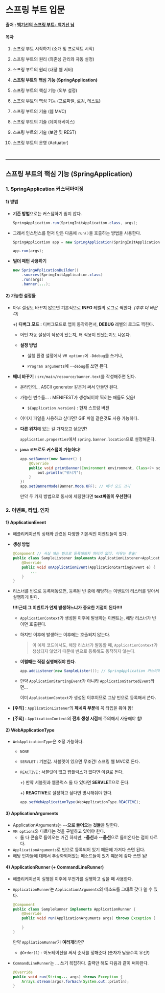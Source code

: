 # 스프링 부트 입문

**출처 : [백기선의 스프링 부트- 백기선 님](https://www.inflearn.com/course/%EC%8A%A4%ED%94%84%EB%A7%81%EB%B6%80%ED%8A%B8//)**

#### 목차

1. 스프링 부트 시작하기 (소개 및 프로젝트 시작)

2. 스프링 부트의 원리 (의존성 관리와 자동 설정)

3. 스프링 부트의 원리 (내장 웹 서버)

4. **스프링 부트의 핵심 기능 (SpringApplication)**

5. 스프링 부트의 핵심 기능 (외부 설정)

6. 스프링 부트의 핵심 기능 (프로파일, 로깅, 테스트)

7. 스프링 부트의 기술 (웹 MVC)

8. 스프링 부트의 기술 (데이터베이스)

9. 스프링 부트의 기술 (보안 및 REST)

10. 스프링 부트의 운영 (Actuator)

  ​    

___

## 스프링 부트의 핵심 기능 (SpringApplication)

### 1. SpringApplication 커스터마이징

#### 1) 방법

- **기존 방법**으로는 커스텀하기 쉽지 않다.

  ```java
  SpringApplication.run(SpringInitApplication.class, args);
  ```

- 그래서 인스턴스를 먼저 만든 다음에 `run()`을 호출하는 방법을 사용한다.

  ```java
  SpringApplication app = new SpringApplication(SpringInitApplication.class);
  
  app.run(args);
  ```

- **빌더 패턴 사용하기**

  ```java
  new SpringAPplicationBuilder()
      .sources(SpringInitApplication.class)
      .run(args)
      .banner(...);
  ```



#### 2) 가능한 설정들

- 아무 설정도 바꾸지 않으면 기본적으로 **INFO** 레벨의 로그로 찍힌다. *(추후 더 배운다)*

  +) **디버그 모드** : 디버그모드로 앱이 동작하면서, **DEBUG** 레벨의 로그도 찍힌다.

  - 어떤 자동 설정이 적용이 됐는지, 왜 적용이 안됐는지도 나온다.

  - **설정 방법**
    - 실행 환경 설정에서 `VM options`에 `-Ddebug`를 쓰거나,

    - `Program arguments`에 `--debug`를 쓰면 된다.

      

- **배너 바꾸기** : `src/main/resource/banner.text`를 작성해주면 된다.

  - 온라인의... ASCII generator 같은거 써서 만들면 된다.

  - 가능한 변수들... : MENIFEST가 생성되어야 찍히는 애들도 있음!

    -  `${application.version}` : 현재 스프링 버전

  - 이미지 파일을 사용하고 싶다면? GIF 파일 같은것도 사용 가능하다.

  - **다른 위치**에 있는 걸 가져오고 싶으면?

     `application.properties`에서  `spring.banner.location`으로 설정해준다.

  - **java 코드로도 커스텀이 가능하다!**

    ```java
    app.setBanner(new Banner() {
        @Override
        public void printBanner(Environment environment, Class<?> source out) {
            out.println("뭐시기");
        }
    })
    app.setBannerMode(Banner.Mode.OFF); // 배너 모드 끄기
    ```

    만약 두 가지 방법으로 동시에 세팅한다면 **text파일이 우선한다**

  


### 2. 이벤트, 타입, 인자

#### 1) ApplicationEvent

- 애플리케이션의 상태와 관련된 다양한 기본적인 이벤트들이 있다.

- **생성 방법**

  ```java
  @Component // 사실 얘는 빈으로 등록해봤자 의미가 없다. 이유는 후술!
  public class SampleListener implements ApplicationListener<ApplicationStartingEvent> {
      @Override
      public void onApplicationEvent(ApplicationStartingEnvent e) {
          ...
      }
  }
  ```

- 리스너를 빈으로 등록해놓으면, 등록된 빈 중에 해당하는 이벤트의 리스터를 알아서 실행하게 된다.

  **!!!!근데 그 이벤트가 언제 발생하느냐가 중요한 기점이 된다!!!!**

  - `ApplicationContext`가 생성된 이후에 발생하는 이벤트는, 해당 리스너가 빈이면 호출된다.

  - 하지만 이후에 발생하는 이후에는 호출되지 않는다.

    > 이 예제 코드에서도, 해당 리스너가 발동할 때, `ApplicationContext`가 생성되지 않았기 때문에 빈으로 등록해도 동작하지 않는다.

  - **이럴때는 직접 실행해줘야 한다.**

    ```java
    app.addListener(new SampleLister()); // SpringApplication 커스터마이징
    ```

  - 만약 `ApplicationStartingEvent`가 아니라 `ApplicationStartedEvent`라면...

    이미 `ApplicationContext`가 생성된 이후이므로 그냥 빈으로 등록해서 쓴다.

- **[주의]** : `ApplicationListener`의 **제네릭 부분**에 꼭 타입을 줘야 함!

- **[주의]** : `ApplicationContext`의 **전후 생성 시점**에 주의해서 사용해야 함!

  

#### 2) WebApplicationType

- `WebApplicationType`은 조정 가능하다.

  - `NONE`

  - `SERVLET` : 기본값. 서블릿이 있으면 무조건! 스프링 웹 MVC로 돈다.

  - `REACTIVE` : 서블릿이 없고 웹플럭스가 있다면 이걸로 돈다.

    +) 만약 서블릿과 웹플럭스 둘 다 있다면 **SERVLET**으로 돈다.

    +) **REACTIVE**로 설정하고 싶다면 명시해줘야 한다.

    ```java
    app.setWebApplicationType(WebApplicationType.REACTIVE);
    ```



#### 3) ApplicationArguments

- ApplicationArguments는  **``--``으로 들어오는 것들**을 말한다.
- `VM options`와 다르다는 것을 구별하고 있어야 한다.
  - 둘 다 콘솔로 들어오는 거긴 하지만, **-옵션**과 **--옵션**으로 들어온다는 점이 다르다.
- `ApplicationArguments`로 빈으로 등록되어 있기 때문에 가져다 쓰면 된다.
- 해당 인자들에 대해서 추상화되어있는 메소드들이 있기 떄문에 갖다 쓰면 됨!



#### 4) ApplicationRunner (+ CommandLineRunner)

- 애플리케이션이 실행된 이후에 무언가를 실행하고 싶을 때 사용한다.

- `ApplicationRunner`는 `ApplicationArguments`의 메소드를 그대로 갖다 쓸 수 있다.

  ```java
  @Component
  public class SampleRunner implements ApplicationRunner {
      @Override
      public void run(ApplicationArguments args) throws Exception {
          
      }
  }
  ```

  만약 `AppliationRunner`가 **여러개**라면?

  - `@Order(1)` : 어노테이션을 써서 순서를 정해준다 (숫자가 낮을수록 우선!)

    

- `CommandLineRunner`는 ... 쓰기 복잡하다. 출력만 해도 다음과 같이 써야한다.

  ```java
  @Override
  public void run(String... args) throws Exception {
      Arrays.stream(args).forEach(System.out::println);
  }
  ```

  
